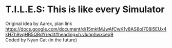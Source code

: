 # T.I.L.E.S: This is like every Simulator

Original idea by Aarex, plan link https://docs.google.com/document/d/15mktMJwAfCwK1y8AS8oI708i5EUx4kHZh9vqHB5QBdY/edit#heading=h.vluhphwxceq9  
Coded by Nyan Cat (in the future)
